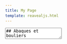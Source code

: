 ```yaml
---
title: My Page
template: reavealjs.html
---
```


<section data-markdown data-separator="-----" data-separator-vertical="---">
  <textarea data-template>
## Abaques et bouliers
---
## Pierres et Bâtons
Outre le fait de compter sur ses doigts, le plus ancien outil de calcul est probablement le **bâton de comptage**, qui consiste à enregistrer des marques de dénombrement (souvent des entailles) sur un bâton (bâton en bois, os, ...), dont l'usage remonte à la préhistoire.
Les géomètres et les comptables ont ensuite eu besoin de véritables instruments mécaniques manuels facilitant le calcul : un **abaque**. 
On peut donc voir un abaque comme une forme très rudimentaire d'ordinateur mécanique manuel. 
---
## Abaque Romain
Entre V et II siècles av. JC
<p class="stretch"><img src="/assets/images/abaqueRomain.png"></p>
---
## Abaque chinois
XIe siècle
<p class="stretch"><img src="/assets/images/abaqueBoulier.png"></p>
---
## Abaque indien
XVIIIe siècle
<p class="stretch"><img src="/assets/images/abaqueIndien.jpg"></p>
-----
## Machines automatiques
---
## Machine d'Anticythère
87 av. JC
<p class="stretch"><img src="/assets/images/anticythere.jpg"></p>
Construite par les Grecs dans l'Antiquité, c'est le premier calculateur mécanique de l'histoire. 
Ces engrenages servaient notamment à prédire les dates et heures des éclipses (lunaires et solaires).  <!-- .element class="r-stretch" -->
---
## Horlogerie
---
## Orgue de barbarie
---
## Métier à tisser Bouchon
1725 - Basile Bouchon
<p class="stretch"><img src="/assets/images/metierBouchon.jpg"></p>
Premier métier à tisser semi-automatisé par des rubans perforés.
---
## Métier à tisser Jacquard
1801 - Joseph Marie Jacquard
<p class="stretch"><img src="/assets/images/metierJacquard.jpg"></p>
Premier système mécanique programmable avec des cartes perforées.
-----
## Machines à calculer mécaniques
---
## Pascaline 
1642-1645 - Blaise Pascal
<iframe width="560" height="315" src="https://www.youtube.com/embed/GX4RQK__fQc" title="YouTube video player" frameborder="0" allow="accelerometer; autoplay; clipboard-write; encrypted-media; gyroscope; picture-in-picture; web-share" allowfullscreen></iframe>
Première machine à calculer réalisant des additions.
---
## Machine arithmétique
1673 - Gottfried Wilhelm Leibniz
<p class="stretch"><img src="/assets/images/machineLeibniz.png"></p>
Première machine à calculer réalisant en théorie des multiplications. La fiabilité mécanique ne permettait pas de réaliser une machine fonctionnelle.
---
## Arithmomètre
1820 - Thomas de Colmar
<p class="stretch"><img src="/assets/images/arithmometre.png"></p>
Première machine à calculer mécanique à avoir été produite en série et commercialisée dans le monde à près de 5000 exemplaires.
---
## Machine analytique
1834 - Charles Babbage
<p class="stretch"><img src="/assets/images/machineAnalytiqueBabbage.jpg"></p>
Cette machine analytique à vapeur, jamais finalisée, comportait déjà une mémoire, une unité de calcul et une unité de contrôle, ainsi que des périphériques de sortie (des équivalents de nos claviers et imprimantes). 
---
## Premier programme informatique
1843 - Ada Lovelace
<p class="stretch"><img src="/assets/images/adaLovelace.png"></p>
Dans ses travaux sur la machine de Babbage, elle utilisa la première boucle conditionnelle `while` dans ses programmes théoriques.
-----
## Bases de l'informatique
---
## Logique booléenne
1815-1864 - Georges Boole  
---
## Modèle algorithmique
1936 - Alan Turing
---
## Interrupteurs et bits
1937 - Claude Shannon  
<p class="stretch"><img src="/assets/images/switchShannon.png"></p>

Conception d'un additionneur à base d'interrupteur et de relais. Il désigne pour la première fois les chiffres binaires sous le terme de **bit** (contraction de binary digit).
---
## Architecture de von Neumann
1945 - John von Neumann  
Définition de l'architecture d'un ordinateur : machine programmable capable d'exécuter tous les programmes calculables sur une machine de Turing, et dont les programmes et les données sont enregistrés dans la même mémoire.
-----
## Machines à programmes externes
---
## Z1 - Z2 - Z3 🇩🇪
1937 - Konrad Zuse 
<p class="stretch"><img src="/assets/images/z3.jpg"></p>
Premières machines allemandes d'abord motorisées, puis basées sur des relais, entièrement automatisées par des cartes perforées.
---
## Atanosoff-Berry Computer 🇺🇸
1937-1942 - John Vincent Atanasoff - Clifford Berry
<p class="stretch"><img src="/assets/images/atanasoffBerry.jpg"></p>
Premier ordinateur numérique électronique, conçu pour la résolution d'équations linéaires.
---
## Machines Lorenz 🇩🇪 
1941 - SZ40 & 1942 - SZ42 
<p class="stretch"><img src="/assets/images/lorenz.jpg"></p>
Machines électro-mécaniques utilisées pour les communications sécurisées de l'armée allemande (type Enigma).
---
## Machines Colossus 🇬🇧
1943 - Tommy Flowers 
<iframe width="560" height="315" src="https://www.youtube.com/embed/g2tMcMQqSbA" title="YouTube video player" frameborder="0" allow="accelerometer; autoplay; clipboard-write; encrypted-media; gyroscope; picture-in-picture; web-share" allowfullscreen></iframe>

Ce **premier ordinateur entièrement électronique et programmable** a permis de craquer les clés de chiffrement de la marine allemande.
---
## Le Harvard Mark I. 🇺🇸
1944 - Howard Aiken
<p class="stretch"><img src="/assets/images/harvardMarkI.webp"></p>
Première grande machine électromécanique états-uniennes, considérée comme étant l'un des premiers calculateurs universels. 
---
## ENIAC 🇺🇸
1945 - Mauchly et Eckert  
<p class="stretch"><img src="/assets/images/eniac.jpg"></p>

Machine entièrement électronique, l'[ENIAC](https://fr.wikipedia.org/wiki/ENIAC) utilise des tubes à vide à la place de relais et opère en décimal.
-----
## L'ordinateur, machine à programme enregistré
---
## Manchester baby 🇬🇧
1948 - Frederic C. Williams et Tom Kilburn
<p class="stretch"><img src="/assets/images/SSEM.jpg"></p>

Première machine à être dotée d'une mémoire à accès direct (RAM), la [Small-Scale Experimental Machine](https://fr.wikipedia.org/wiki/Small-Scale_Experimental_Machine) est la première machine à **architecture de von Neumann**.
---
## EDVAC 🇺🇸
1949 - Mauchly, Eckert & von Neumann  
L'[EDVAC](https://fr.wikipedia.org/wiki/Electronic_Discrete_Variable_Automatic_Computer) opère en mode binaire en suivant l'architecture de von Neumann, et elle aussi doté de RAM.
---
## BINAC 🇺🇸
1949 - Mauchly & Eckert
Deux co-inventeurs de l'ENIAC quittent l'université de Pennsylvanie pour fonder la Eckert–Mauchly Computer Corporation (EMCC), la première compagnie d'ordinateurs.  
Le [BINAC](https://fr.wikipedia.org/wiki/BINAC) a donc été le premier ordinateur à programme enregistré aux États-Unis et le premier ordinateur commercial au monde.
---
## EDSAC 🇬🇧
1949 - Maurice Wilkes
<p class="stretch"><img src="/assets/images/edsac.jpg"></p>

L'[EDSAC](https://fr.wikipedia.org/wiki/Electronic_Delay_Storage_Automatic_Calculator), est une machine électronique programmable à programme enregistré sur ruban de papier.
---
## Univac 1 🇺🇸
1951 - Mauchly & Eckert
L'[Univac 1](https://fr.wikipedia.org/wiki/UNIVAC_I) a été le premier ordinateur commercial fabriqué en grande série (46 exemplaires).
-----
## Miniaturisation de l'électronique
---
## Les tubes électroniques
1904 - John Ambrose Fleming  
Invention de la diode à vide, qui laisse passer le courant dans un sens unique.
___
1906 - Lee De Forest  
Invention de la triode, qui permet d'amplifier un courant.
---
## Le transistor 
1947 - Bardeen, Shockley et Brattain  
Le transistor plus petit, plus fiable, et moins gourmand en énergie remplace progressivement les tubes à vide.
---
## Le circuit intégré
1958 - Jack Kilby et Robert Noyce  
Mise au point d'un circuit intégrant des transistors à la surface de plaques de silicium. 
---
## Miniaturisation des circuits intégrés
Fin des années 60  
La densité de transistors par unité de surface double environ tous les 18 mois. 
Cette progression est popularisée sous le nom de **loi de Moore**, du nom du fondateur d'Intel. 
---
## Premiers microprocesseurs
1971 - Intel 4004  
<p class="stretch"><img src="/assets/images/intelP4004.jpg"></p>
Intégrant 2250 transistors bipolaires, sa puissance de calcul est comparable à celle de l'ENIAC (1946) qui occupait 167m<sup>2</sup>...
-----
## Démocratisation des ordinateurs personnels
---
## L'ordinateur commercial
Dans les années 1950, les firmes DEC, BULL et surtout IBM développent les premiers ordinateurs commerciaux.
---
## Informatique mobile
Avec l'essor du réseau Internet et de ses applications comme le Web et l'explosion des télécommunications mobiles, les objets se transforment en ordinateurs : smartphones, objets connectés,...
-----
## Le web
-----
## Les languages de programmation
</textarea>
</section>